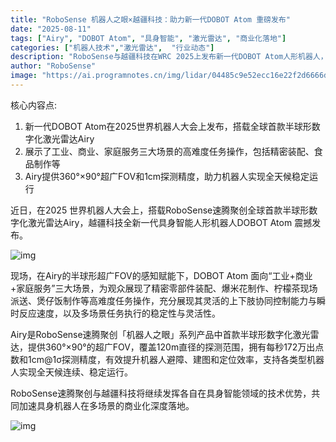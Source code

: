 ```yaml
---
title: "RoboSense 机器人之眼×越疆科技：助力新一代DOBOT Atom 重磅发布"
date: "2025-08-11"
tags: ["Airy", "DOBOT Atom", "具身智能", "激光雷达", "商业化落地"]
categories: ["机器人技术","激光雷达",  "行业动态"]
description: "RoboSense与越疆科技在WRC 2025上发布新一代DOBOT Atom人形机器人，搭载Airy半球形激光雷达，展示多场景操作能力。"
author: "RoboSense"
image: "https://ai.programnotes.cn/img/lidar/04485c9e52ecc16e22f2d6666d2f2feb.jpg"
---
```


核心内容点:
1. 新一代DOBOT Atom在2025世界机器人大会上发布，搭载全球首款半球形数字化激光雷达Airy
2. 展示了工业、商业、家庭服务三大场景的高难度任务操作，包括精密装配、食品制作等
3. Airy提供360°×90°超广FOV和1cm探测精度，助力机器人实现全天候稳定运行

近日，在2025 世界机器人大会上，搭载RoboSense速腾聚创全球首款半球形数字化激光雷达Airy，越疆科技全新一代具身智能人形机器人DOBOT Atom 震撼发布。

![img](https://ai.programnotes.cn/img/lidar/04485c9e52ecc16e22f2d6666d2f2feb.jpg)

现场，在Airy的半球形超广FOV的感知赋能下，DOBOT Atom 面向“工业+商业+家庭服务”三大场景，为观众展现了精密零部件装配、爆米花制作、柠檬茶现场派送、煲仔饭制作等高难度任务操作，充分展现其灵活的上下肢协同控制能力与瞬时反应速度，以及多场景任务执行的稳定性与灵活性。

Airy是RoboSense速腾聚创「机器人之眼」系列产品中首款半球形数字化激光雷达，提供360°×90°的超广FOV，覆盖120m直径的探测范围，拥有每秒172万出点数和1cm@1σ探测精度，有效提升机器人避障、建图和定位效率，支持各类型机器人实现全天候连续、稳定运行。

RoboSense速腾聚创与越疆科技将继续发挥各自在具身智能领域的技术优势，共同加速具身机器人在多场景的商业化深度落地。

![img](https://ai.programnotes.cn/img/lidar/70a44a6118b8d95f3748f66f76ccbf8c.jpg)